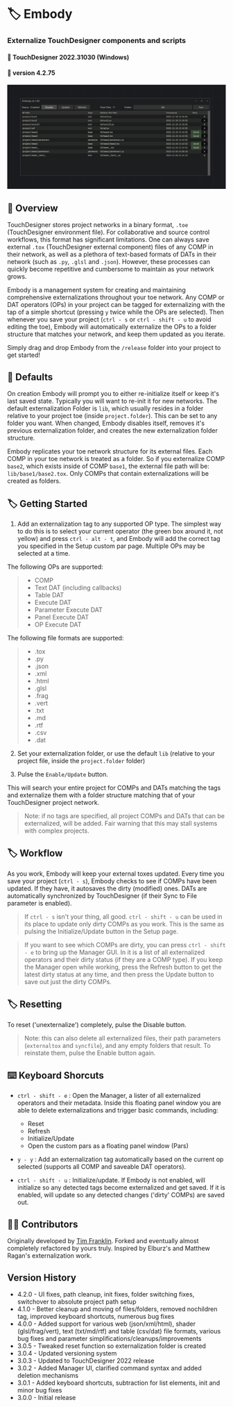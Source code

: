 # :label: Embody
### Externalize TouchDesigner components and scripts
#### :floppy_disk: TouchDesigner 2022.31030 (Windows)
#### :floppy_disk: version 4.2.75

<img src='https://raw.githubusercontent.com/dylanroscover/Embody/master/img/screenshot1.jpg'>

## :notebook_with_decorative_cover: Overview
TouchDesigner stores project networks in a binary format, `.toe` (TouchDesigner environment file). For collaborative and source control workflows, this format has significant limitations. One can always save external `.tox` (TouchDesigner external component) files of any COMP in their network, as well as a plethora of text-based formats of DATs in their network (such as `.py`, `.glsl` and `.json`). However, these processes can quickly become repetitive and cumbersome to maintain as your network grows.

Embody is a management system for creating and maintaining comprehensive externalizations throughout your toe  network. Any COMP or DAT operators (OPs) in your project can be tagged for externalizing with the tap of a simple shortcut (pressing `y` twice while the OPs are selected). Then whenever you save your project (`ctrl - s` or `ctrl - shift - u` to avoid editing the toe), Embody will automatically externalize the OPs to a folder structure that matches your network, and keep them updated as you iterate.

Simply drag and drop Embody from the `/release` folder into your project to get started!

## :page_with_curl: Defaults
On creation Embody will prompt you to either re-initialize itself or keep it's last saved state. Typically you will want to re-init it for new networks. The default externalization Folder is `lib`, which usually resides in a folder relative to your project toe (inside `project.folder`). This can be set to any folder you want. When changed, Embody disables itself, removes it's previous externalization folder, and creates the new externalization folder structure.

Embody replicates your toe network structure for its external files. Each COMP in your toe network is treated as a folder. So if you externalize COMP `base2`, which exists inside of COMP `base1`, the external file path will be: `lib/base1/base2.tox`. Only COMPs that contain externalizations will be created as folders.

## :label: Getting Started
1. Add an externalization tag to any supported OP type. The simplest way to do this is to select your current operator (the green box around it, not yellow) and press `ctrl - alt - t`, and Embody will add the correct tag you specified in the Setup custom par page. Multiple OPs may be selected at a time.

The following OPs are supported:
> - COMP
> - Text DAT (including callbacks)
> - Table DAT
> - Execute DAT
> - Parameter Execute DAT
> - Panel Execute DAT
> - OP Execute DAT

The following file formats are supported:
> - .tox
> - .py
> - .json
> - .xml
> - .html
> - .glsl
> - .frag
> - .vert
> - .txt
> - .md
> - .rtf
> - .csv
> - .dat

2. Set your externalization folder, or use the default `lib` (relative to your project file, inside the `project.folder` folder)

3. Pulse the `Enable/Update` button. 

This will search your entire project for COMPs and DATs matching the tags and externalize them with a folder structure matching that of your TouchDesigner project network.

> Note: if no tags are specified, all project COMPs and DATs that can be externalized, will be added. Fair warning that this may stall systems with complex projects.

## :label: Workflow
As you work, Embody will keep your external toxes updated. Every time you save your project (`ctrl - s`), Embody checks to see if COMPs have been updated. If they have, it autosaves the dirty (modified) ones. DATs are automatically synchronized by TouchDesigner (if their Sync to File parameter is enabled).

> If `ctrl - s` isn't your thing, all good. `ctrl - shift - u` can be used in its place to update only dirty COMPs as you work. This is the same as pulsing the Initialize/Update button in the Setup page.

> If you want to see which COMPs are dirty, you can press `ctrl - shift - e` to bring up the Manager GUI. In it is a list of all externalized operators and their dirty status (if they are a COMP type). If you keep the Manager open while working, press the Refresh button to get the latest dirty status at any time, and then press the Update button to save out just the dirty COMPs.


## :label: Resetting
To reset ('unexternalize') completely, pulse the Disable button.

> Note: this can also delete all externalized files, their path parameters (`externaltox` and `syncfile`), and any empty folders that result. To reinstate them, pulse the Enable button again.

## :keyboard: Keyboard Shorcuts
- `ctrl - shift - e` :  Open the Manager, a lister of all externalized operators and their metadata. Inside this floating panel window you are able to delete externalizations and trigger basic commands, including:
	- Reset
	- Refresh
	- Initialize/Update
	- Open the custom pars as a floating panel window (Pars)

- `y - y` : Add an externalization tag automatically based on the current op selected (supports all COMP and saveable DAT operators).

- `ctrl - shift - u` : Initialize/update. If Embody is not enabled, will initialize so any detected tags become externalized and get saved. If it is enabled, will update so any detected changes ('dirty' COMPs) are saved out.

## :man_juggling: Contributors
Originally developed by [Tim Franklin](https://github.com/franklin113/). Forked and eventually almost completely refactored by yours truly. Inspired by Elburz's and Matthew Ragan's externalization work.

## Version History
- 4.2.0 - UI fixes, path cleanup, init fixes, folder switching fixes, switchover to absolute project path setup
- 4.1.0 - Better cleanup and moving of files/folders, removed nochildren tag, improved keyboard shortcuts, numerous bug fixes
- 4.0.0 - Added support for various web (json/xml/html), shader (glsl/frag/vert), text (txt/md/rtf) and table (csv/dat) file formats, various bug fixes and parameter simplifications/cleanups/improvements
- 3.0.5 - Tweaked reset function so externalization folder is created
- 3.0.4 - Updated versioning system
- 3.0.3 - Updated to TouchDesigner 2022 release 
- 3.0.2 - Added Manager UI, clarified command syntax and added deletion mechanisms
- 3.0.1 - Added keyboard shortcuts, subtraction for list elements, init and minor bug fixes 
- 3.0.0 - Initial release
